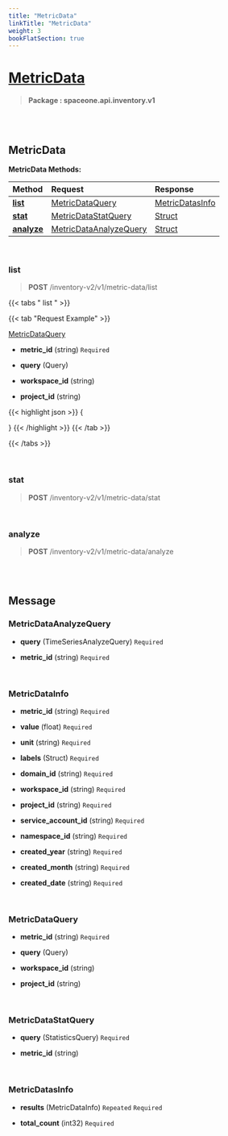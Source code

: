 ```yaml
---
title: "MetricData"
linkTitle: "MetricData"
weight: 3
bookFlatSection: true
---
```

# [MetricData](#MetricData)



>  **Package : spaceone.api.inventory.v1**

<br>
<br>

## MetricData





**MetricData Methods:**


| Method | Request | Response |
| :----- | :-------- | :-------- |
| [**list**](./MetricData#list) | [MetricDataQuery](MetricData#metricdataquery) | [MetricDatasInfo](MetricData#metricdatasinfo) |
| [**stat**](./MetricData#stat) | [MetricDataStatQuery](MetricData#metricdatastatquery) | [Struct](MetricData#struct) |
| [**analyze**](./MetricData#analyze) | [MetricDataAnalyzeQuery](MetricData#metricdataanalyzequery) | [Struct](MetricData#struct) |



    
<br>

### list





> **POST** /inventory-v2/v1/metric-data/list
>





 {{< tabs " list " >}}

 {{< tab "Request Example" >}}



[MetricDataQuery](./MetricData#metricdataquery)

* **metric_id** (string)   `Required` 


* **query** (Query)  


* **workspace_id** (string)  


* **project_id** (string)  





{{< highlight json >}}
{

}
{{< /highlight >}}
{{< /tab >}}



{{< /tabs >}}


    
<br>

### stat





> **POST** /inventory-v2/v1/metric-data/stat
>






    
<br>

### analyze





> **POST** /inventory-v2/v1/metric-data/analyze
>






    


<br>
<br>

## Message



### MetricDataAnalyzeQuery
* **query** (TimeSeriesAnalyzeQuery)   `Required` 

    
* **metric_id** (string)   `Required` 

    <br>

### MetricDataInfo
* **metric_id** (string)   `Required` 

    
* **value** (float)   `Required` 

    
* **unit** (string)   `Required` 

    
* **labels** (Struct)   `Required` 

    
* **domain_id** (string)   `Required` 

    
* **workspace_id** (string)   `Required` 

    
* **project_id** (string)   `Required` 

    
* **service_account_id** (string)   `Required` 

    
* **namespace_id** (string)   `Required` 

    
* **created_year** (string)   `Required` 

    
* **created_month** (string)   `Required` 

    
* **created_date** (string)   `Required` 

    <br>

### MetricDataQuery
* **metric_id** (string)   `Required` 

    
* **query** (Query)  

    
* **workspace_id** (string)  

    
* **project_id** (string)  

    <br>

### MetricDataStatQuery
* **query** (StatisticsQuery)   `Required` 

    
* **metric_id** (string)  

    <br>

### MetricDatasInfo
* **results** (MetricDataInfo)  `Repeated`    `Required` 

    
* **total_count** (int32)   `Required` 

    <br>

